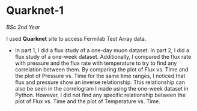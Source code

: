 # Quarknet-1

*BSc 2nd Year*


I used **Quarknet** site to access Fermilab Test Array data. 
- In part 1, I did a flux study of a one-day muon dataset. In part 2, I did a flux study of a one-week dataset. Additionally, I compared the flux rate with pressure and the flux rate with temperature to try to find any correlation between them. By comparing the plot of Flux vs. Time and the plot of Pressure vs. Time for the same time ranges, I noticed that flux and pressure show an inverse relationship. This relationship can also be seen in the correlogram I made using the one-week dataset in Python. However, I did not find any specific relationship between the plot of Flux vs. Time and the plot of Temperature vs. Time.

